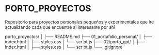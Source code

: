 # PORTO_PROYECTOS
Repositorio para proyectos personales pequeños y experimentales que iré actualizando cada que encuentre al interesante por ahí

porto_proyectos/
│
├── README.md
├── 01_portafolio_personal/
│   ├── index.html
│   ├── styles.css
│   └── script.js
├── 02/porto_gpt/
│   ├── index.html
│   ├── styles.css
│   └── script.js
└── .gitignore
